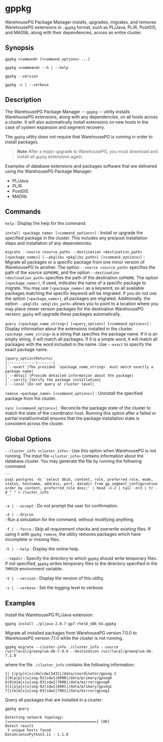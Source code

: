 # gppkg 

WarehousePG Package Manager installs, upgrades, migrates, and removes WarehousePG extensions in `.gppkg` format, such as PL/Java, PL/R, PostGIS, and MADlib, along with their dependencies, across an entire cluster.

## <a id="synopsis"></a>Synopsis 

```
gppkg <command> [<command_options> ...] 

gppkg <commmand> --h | --help

gppkg --version

gppkg -v | --verbose
```

## <a id="description"></a>Description 

The WarehousePG Package Manager -- `gppkg` -- utility installs WarehousePG extensions, along with any dependencies, on all hosts across a cluster. It will also automatically install extensions on new hosts in the case of system expansion and segment recovery.

The `gppkg` utility does not require that WarehousePG is running in order to install packages.

> **Note** After a major upgrade to WarehousePG, you must download and install all `gppkg` extensions again.

Examples of database extensions and packages software that are delivered using the WarehousePG Package Manager:

-   PL/Java
-   PL/R
-   PostGIS
-   MADlib

## <a id="commands"></a>Commands

`help` 
:   Display the help for the command.

`install <package_name> [<command_options>]`
:   Install or upgrade the specified package in the cluster. This includes any pre/post installation steps and installation of any dependencies.

`migrate --source <source_path> --destination <destination_path> [<package_name>] [--pkglibs <pkglibs_path>] [<command_options>]`
:   Migrate all packages or a specific package from one minor version of WarehousePG to another. The option `--source <source_path>` specifies the path of the source `$GPHOME`, and the option `--destination <destination_path>` specifies the path of the destination `$GPHOME`. The option `[<package_name>]`, if used, indicates the name of a specific package to migrate. You may use `[<package_name>]` as a keyword, so all available packages matching the specific keyword will be migrated. If you do not use the option `[<package_name>]`, all packages are migrated. Additionally, the option `--pkglibs <pkglibs_path>` allows you to point to a location where you may place newer version packages for the destination WarehousePG version; `gppkg` will upgrade these packages automatically. 

`query [<package_name_string>] [<query_option>] [<command_options>]`
:   Display information about the extensions installed in the cluster. `<package_name_string>` is a string that specifies the package name. If it is an empty string, it will match all packages. If it is a simple word, it will match all packages with the word included in the name. Use `–-exact` to specify the exact package name.

    |query_option|Returns|
    |-------------|-------|
    |`--exact`|The provided `<package_name_string>` must match exactly a package name|
    |`--detail`|Provide detailed information about the package|
    |`--verify`|Verify the package installation|
    |`--local`|Do not query at cluster level|

`remove <package_name> [<command_options>]`
:    Uninstall the specified package from the cluster. 

`sync [<command_options>]`
:    Reconcile the package state of the cluster to match the state of the coordinator host. Running this option after a failed or partial install/uninstall ensures that the package installation state is consistent across the cluster.

## <a id="options"></a>Global Options 

`--cluster_info <cluster_info>`
:   Use this option when WarehousePG is not running. The input file `<cluster_info>` contains information about the database cluster. You may generate the file by running the following command:

    ```
    psql postgres -Xc 'select dbid, content, role, preferred_role, mode, status, hostname, address, port, datadir from gp_segment_configuration order by content, preferred_role desc;' | head -n-2 | tail -n+3 | tr -d " " > cluster_info
    ```

`-a | --accept` 
:   Do not prompt the user for confirmation.

`-d | --dryrun`     
:   Run a simulation for the command, without modifying anything.

`-f | --force`
:   Skip all requirement checks and overwrite existing files. If using it with `gppkg remove`, the utility removes packages which have incomplete or missing files.

`-h | --help`
:   Display the online help.

`--tmpdir`
:   Specify the directory to which `gppkg` should write temporary files. If not specified, `gppkg` writes temporary files to the directory specified in the `TMPDIR` environment variable.

`-V | --version`
:   Display the version of this utility.

`-v | --verbose`
:   Set the logging level to verbose.

## <a id="examples"></a>Examples

Install the WarehousePG PL/Java extension:

```
gppkg install ./pljava-2.0.7-gp7-rhel8_x86_64.gppkg
```

Migrate all installed packages from WarehousePG version 7.0.0 to WarehousePG version 7.1.0 while the cluster is not running.

```
gppkg migrate --cluster-info ./cluster_info --source /usr/local/greenplum-db-7.0.0 --destination /usr/local/greenplum-db-7.1.0
```

where the file `./cluster_info` contains the following information:

```
1|-1|p|p|n|u|cdw|cdw|5432|/data/coordinator/gpseg-1
2|0|p|p|s|u|seg-02|sdw1|6000|/data/primary/gpseg0
6|0|m|m|s|u|seg-03|sdw2|7000|/data/mirror/gpseg0
3|1|p|p|s|u|seg-02|sdw1|6001|/data/primary/gpseg1
7|1|m|m|s|u|seg-03|sdw2|7001|/data/mirror/gpseg1
```

Query all packages that are installed in a cluster:

```
gppkg query 

Detecting network topology:    [=========================================] [OK] 
Detect result 
 3 unique hosts found 
DataSciencePython3.11 - 1.1.0 
```


